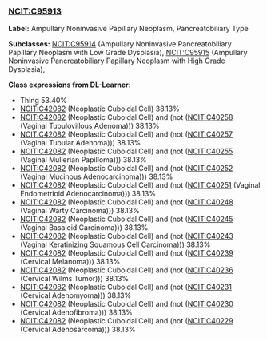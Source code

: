 
### [NCIT:C95913](http://purl.obolibrary.org/obo/NCIT_C95913)
**Label:** Ampullary Noninvasive Papillary Neoplasm, Pancreatobiliary Type

**Subclasses:** [NCIT:C95914](http://purl.obolibrary.org/obo/NCIT_C95914) (Ampullary Noninvasive Pancreatobiliary Papillary Neoplasm with Low Grade Dysplasia), [NCIT:C95915](http://purl.obolibrary.org/obo/NCIT_C95915) (Ampullary Noninvasive Pancreatobiliary Papillary Neoplasm with High Grade Dysplasia), 

**Class expressions from DL-Learner:**

- Thing 53.40%
- [NCIT:C42082](http://purl.obolibrary.org/obo/NCIT_C42082) (Neoplastic Cuboidal Cell) 38.13%
- [NCIT:C42082](http://purl.obolibrary.org/obo/NCIT_C42082) (Neoplastic Cuboidal Cell) and (not ([NCIT:C40258](http://purl.obolibrary.org/obo/NCIT_C40258) (Vaginal Tubulovillous Adenoma))) 38.13%
- [NCIT:C42082](http://purl.obolibrary.org/obo/NCIT_C42082) (Neoplastic Cuboidal Cell) and (not ([NCIT:C40257](http://purl.obolibrary.org/obo/NCIT_C40257) (Vaginal Tubular Adenoma))) 38.13%
- [NCIT:C42082](http://purl.obolibrary.org/obo/NCIT_C42082) (Neoplastic Cuboidal Cell) and (not ([NCIT:C40255](http://purl.obolibrary.org/obo/NCIT_C40255) (Vaginal Mullerian Papilloma))) 38.13%
- [NCIT:C42082](http://purl.obolibrary.org/obo/NCIT_C42082) (Neoplastic Cuboidal Cell) and (not ([NCIT:C40252](http://purl.obolibrary.org/obo/NCIT_C40252) (Vaginal Mucinous Adenocarcinoma))) 38.13%
- [NCIT:C42082](http://purl.obolibrary.org/obo/NCIT_C42082) (Neoplastic Cuboidal Cell) and (not ([NCIT:C40251](http://purl.obolibrary.org/obo/NCIT_C40251) (Vaginal Endometrioid Adenocarcinoma))) 38.13%
- [NCIT:C42082](http://purl.obolibrary.org/obo/NCIT_C42082) (Neoplastic Cuboidal Cell) and (not ([NCIT:C40248](http://purl.obolibrary.org/obo/NCIT_C40248) (Vaginal Warty Carcinoma))) 38.13%
- [NCIT:C42082](http://purl.obolibrary.org/obo/NCIT_C42082) (Neoplastic Cuboidal Cell) and (not ([NCIT:C40245](http://purl.obolibrary.org/obo/NCIT_C40245) (Vaginal Basaloid Carcinoma))) 38.13%
- [NCIT:C42082](http://purl.obolibrary.org/obo/NCIT_C42082) (Neoplastic Cuboidal Cell) and (not ([NCIT:C40243](http://purl.obolibrary.org/obo/NCIT_C40243) (Vaginal Keratinizing Squamous Cell Carcinoma))) 38.13%
- [NCIT:C42082](http://purl.obolibrary.org/obo/NCIT_C42082) (Neoplastic Cuboidal Cell) and (not ([NCIT:C40239](http://purl.obolibrary.org/obo/NCIT_C40239) (Cervical Melanoma))) 38.13%
- [NCIT:C42082](http://purl.obolibrary.org/obo/NCIT_C42082) (Neoplastic Cuboidal Cell) and (not ([NCIT:C40236](http://purl.obolibrary.org/obo/NCIT_C40236) (Cervical Wilms Tumor))) 38.13%
- [NCIT:C42082](http://purl.obolibrary.org/obo/NCIT_C42082) (Neoplastic Cuboidal Cell) and (not ([NCIT:C40231](http://purl.obolibrary.org/obo/NCIT_C40231) (Cervical Adenomyoma))) 38.13%
- [NCIT:C42082](http://purl.obolibrary.org/obo/NCIT_C42082) (Neoplastic Cuboidal Cell) and (not ([NCIT:C40230](http://purl.obolibrary.org/obo/NCIT_C40230) (Cervical Adenofibroma))) 38.13%
- [NCIT:C42082](http://purl.obolibrary.org/obo/NCIT_C42082) (Neoplastic Cuboidal Cell) and (not ([NCIT:C40229](http://purl.obolibrary.org/obo/NCIT_C40229) (Cervical Adenosarcoma))) 38.13%


